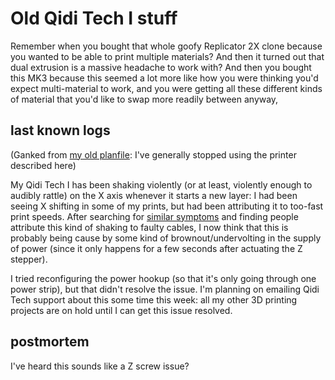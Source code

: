 # Old Qidi Tech I stuff

Remember when you bought that whole goofy Replicator 2X clone because you wanted to be able to print multiple materials? And then it turned out that dual extrusion is a massive headache to work with? And then you bought this MK3 because this seemed a lot more like how you were thinking you'd expect multi-material to work, and you were getting all these different kinds of material that you'd like to swap more readily between anyway,

## last known logs

(Ganked from [my old planfile][planfile postmortem]: I've generally stopped using the printer described here)

[planfile postmortem]: f359a1e5-3e4f-4d30-8be3-0d0635c77ea4.md

My Qidi Tech I has been shaking violently (or at least, violently enough to audibly rattle) on the X axis whenever it starts a new layer: I had been seeing X shifting in some of my prints, but had been attributing it to too-fast print speeds. After searching for [similar symptoms][] and finding people attribute this kind of shaking to faulty cables, I now think that this is probably being cause by some kind of brownout/undervolting in the supply of power (since it only happens for a few seconds after actuating the Z stepper).

[similar symptoms]: https://www.3dhubs.com/talk/thread/grinding-noise-qidi-tech

I tried reconfiguring the power hookup (so that it's only going through one power strip), but that didn't resolve the issue. I'm planning on emailing Qidi Tech support about this some time this week: all my other 3D printing projects are on hold until I can get this issue resolved.

## postmortem

I've heard this sounds like a Z screw issue?
